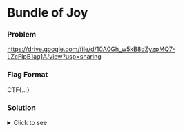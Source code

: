 # Bundle of Joy

### Problem
https://drive.google.com/file/d/10A0Gh_w5kB8dZyzpMQ7-LZcFIpB1ag1A/view?usp=sharing

### Flag Format
CTF{...}

### Solution
<details>
  <summary>Click to see</summary>
  
<br>

Step 1. Download the the image <br>

Step 2. Change the file extension to .zip and extract the files. <br>

Step 3. In the unzipped folder, open link.txt and go the given URL <br>

Step 4. Upload any image that is neither dog nor cat to see flag (CTF{SNEAKY_CAT})


</details>
